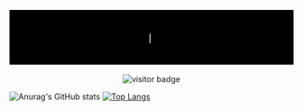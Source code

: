 ![Hi I am Edson](https://github.com/Edson0710/Edson0710/raw/main/resource/edson.gif)
<p align="center">
  <img src="https://visitor-badge.glitch.me/badge?page_id=Edson0710.Edson0710" alt="visitor badge"/>
</p>

![Anurag's GitHub stats](https://github-readme-stats.vercel.app/api?username=Edson0710&show_icons=true&theme=github_dark&line_height=40)
[![Top Langs](https://github-readme-stats.vercel.app/api/top-langs/?username=Edson0710&theme=github_dark)](https://github.com/anuraghazra/github-readme-stats)

